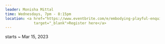 ```yaml
---
leader: Monisha Mittal
time: Wednesdays, 7pm - 8:15pm
location: <a href="https://www.eventbrite.com/e/embodying-playful-enquiry-tickets-520459286737"
             target="_blank">Register here</a>
---
```


starts ~ Mar 15, 2023
